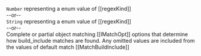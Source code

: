`Number` representing a enum value of [[regexKind]]  
--or--  
`String` representing a enum value of [[regexKind]]  
--or--  
Complete or partial object matching [[IMatchOpt]] options that determine how build_include matches are found.
Any omitted values are included from the values of default match [[MatchBuildInclude]]  